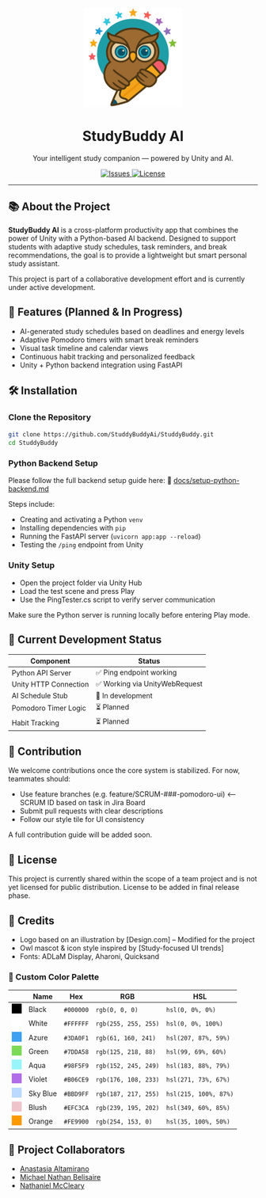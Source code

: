 <p align="center">
  <img src="docs/studybuddy_logo.png" alt="StudyBuddy Logo" width="200" />
</p>

<h1 align="center">StudyBuddy AI</h1>

<p align="center">
  Your intelligent study companion — powered by Unity and AI.
</p>

<p align="center">
  <a href="https://github.com/StuddyBuddyAi/StuddyBuddy/issues">
    <img alt="Issues" src="https://img.shields.io/github/issues/StuddyBuddyAi/StuddyBuddy?style=flat-square&logo=github">
  </a>
  <a href="https://github.com/StuddyBuddyAi/StuddyBuddy/blob/main/LICENSE">
    <img alt="License" src="https://img.shields.io/badge/license-pending-lightgrey?style=flat-square">
  </a>
</p>

---

## 📚 About the Project

**StudyBuddy AI** is a cross-platform productivity app that combines the power of Unity with a Python-based AI backend. Designed to support students with adaptive study schedules, task reminders, and break recommendations, the goal is to provide a lightweight but smart personal study assistant.

This project is part of a collaborative development effort and is currently under active development.

## 🚀 Features (Planned & In Progress)

- AI-generated study schedules based on deadlines and energy levels
- Adaptive Pomodoro timers with smart break reminders
- Visual task timeline and calendar views
- Continuous habit tracking and personalized feedback
- Unity + Python backend integration using FastAPI

## 🛠️ Installation

### Clone the Repository

```bash
git clone https://github.com/StuddyBuddyAi/StuddyBuddy.git
cd StuddyBuddy
```

### Python Backend Setup

Please follow the full backend setup guide here:
📄 [docs/setup-python-backend.md](docs\setup-python-backend.md)

Steps include:
- Creating and activating a Python ```venv```
- Installing dependencies with ```pip```
- Running the FastAPI server (```uvicorn app:app --reload```)
- Testing the ```/ping``` endpoint from Unity

### Unity Setup

- Open the project folder via Unity Hub
- Load the test scene and press Play
- Use the PingTester.cs script to verify server communication

Make sure the Python server is running locally before entering Play mode.

## 🧪 Current Development Status

| Component             | Status                        |
| --------------------- | ----------------------------- |
| Python API Server     | ✅ Ping endpoint working       |
| Unity HTTP Connection | ✅ Working via UnityWebRequest |
| AI Schedule Stub      | 🔧 In development             |
| Pomodoro Timer Logic  | ⏳ Planned                    |
| Habit Tracking        | ⏳ Planned                     |

## 🤝 Contribution

We welcome contributions once the core system is stabilized. For now, teammates should:

- Use feature branches (e.g. feature/SCRUM-###-pomodoro-ui) <-- SCRUM ID based on task in Jira Board
- Submit pull requests with clear descriptions
- Follow our style tile for UI consistency

A full contribution guide will be added soon.

## 📄 License

This project is currently shared within the scope of a team project and is not yet licensed for public distribution. License to be added in final release phase.

## 🙌 Credits

- Logo based on an illustration by [Design.com] – Modified for the project
- Owl mascot & icon style inspired by [Study-focused UI trends]
- Fonts: ADLaM Display, Aharoni, Quicksand

### 🎨 Custom Color Palette
|  | Name | Hex | RGB | HSL |
| --- | --- | --- | --- | --- |
| ![](docs/000000.png) | Black | `#000000` | `rgb(0, 0, 0)` | `hsl(0, 0%, 0%)` |
| ![](docs/FFFFFF.png) | White | `#FFFFFF` | `rgb(255, 255, 255)` | `hsl(0, 0%, 100%)` |
| ![](docs/3DA0F1.png) | Azure | `#3DA0F1` | `rgb(61, 160, 241)` | `hsl(207, 87%, 59%)` |
| ![](docs/7DDA58.png) | Green | `#7DDA58` | `rgb(125, 218, 88)` | `hsl(99, 69%, 60%)` |
| ![](docs/98F5F9.png) | Aqua | `#98F5F9` | `rgb(152, 245, 249)` | `hsl(183, 88%, 79%)` |
| ![](docs/B06CE9.png) | Violet | `#B06CE9` | `rgb(176, 108, 233)` | `hsl(271, 73%, 67%)` |
| ![](docs/BBD9FF.png) | Sky Blue | `#BBD9FF` | `rgb(187, 217, 255)` | `hsl(215, 100%, 87%)` |
| ![](docs/EFC3CA.png) | Blush | `#EFC3CA` | `rgb(239, 195, 202)` | `hsl(349, 60%, 85%)` |
| ![](docs/FE9900.png) | Orange | `#FE9900` | `rgb(254, 153, 0)` | `hsl(35, 100%, 50%)` |

## 👥 Project Collaborators

- [Anastasia Altamirano](https://github.com/anapaltami)
- [Michael Nathan Belisaire](https://github.com/SoldierTaker)
- [Nathaniel McCleary](https://github.com/nate254347)